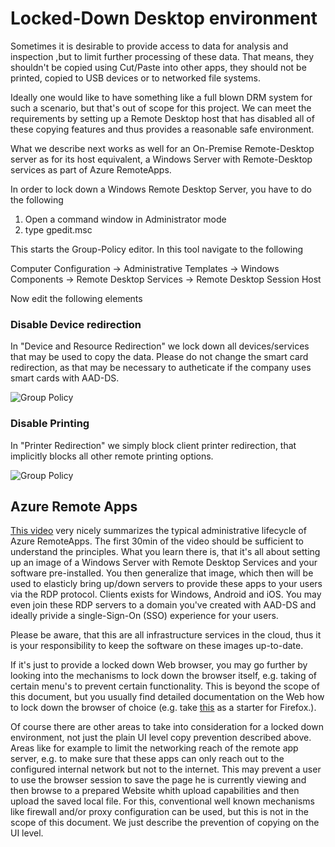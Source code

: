 # Locked-Down Desktop environment #
Sometimes it is desirable to provide access to data for analysis and inspection ,but to limit further processing of these data. That means, they shouldn't be copied using Cut/Paste into other apps, they should not be printed, copied to USB devices or to networked file systems.

Ideally one would like to have something like a full blown DRM system for such a scenario, but that's out of scope for this project. We can meet the requirements by setting up a Remote Desktop host that has disabled all of these copying features and thus provides a reasonable safe environment.

What we describe next works as well for an On-Premise Remote-Desktop server as for its host equivalent, a Windows Server with Remote-Desktop services as part of Azure RemoteApps.

In order to lock down a Windows Remote Desktop Server, you have to do the following

1. Open a command window in Administrator mode
2. type gpedit.msc

This starts the Group-Policy editor. In this tool navigate to the following

Computer Configuration -> Administrative Templates -> Windows Components -> Remote Desktop Services -> Remote Desktop Session Host

Now edit the following elements

### Disable Device redirection ###
In "Device and Resource Redirection" we lock down all devices/services that may be used to copy the data. Please do not change the smart card redirection, as that may be necessary to autheticate if the company uses smart cards with AAD-DS.

![Group Policy](http://i.imgur.com/gVsTsiA.png)

### Disable Printing ###
In "Printer Redirection" we simply block client printer redirection, that implicitly blocks all other remote printing options.

![Group Policy](http://i.imgur.com/QfGiNdt.png)

## Azure Remote Apps ##
[This video](https://azure.microsoft.com/en-us/documentation/videos/microsoft-ignite-2015-fundamentals-of-microsoft-azure-remoteapp-management-and-administration/ "Azure RemoteApps basics") very nicely summarizes the typical administrative lifecycle of Azure RemoteApps. The first 30min of the video should be sufficient to understand the principles. What you learn there is, that it's all about setting up an image of a Windows Server with Remote Desktop Services and your software pre-installed. You then generalize that image, which then will be used to elasticly bring up/down servers to provide these apps to your users via the RDP protocol. Clients exists for Windows, Android and iOS. You may even join these RDP servers to a domain you've created with AAD-DS and ideally privide a single-Sign-On (SSO) experience for your users.

Please be aware, that this are all infrastructure services in the cloud, thus it is your responsibility to keep the software on these images up-to-date.

If it's just to provide a locked down Web browser, you may go further by looking into the mechanisms to lock down the browser itself, e.g. taking of certain menu's to prevent certain functionality. This is beyond the scope of this document, but you usually find detailed documentation on the Web how to lock down the browser of choice (e.g. take [this](http://kb.mozillazine.org/Locking_preferences "Firefox lock-down") as a starter for Firefox.).

Of course there are other areas to take into consideration for a locked down environment, not just the plain UI level copy prevention described above. Areas like for example to limit the networking reach of the remote app server, e.g. to make sure that these apps can only reach out to the configured internal network but not to the internet. This may prevent a user to use the browser session to save the page he is currently viewing and then browse to a prepared Website whith upload capabilities and then upload the saved local file. For this, conventional well known mechanisms like firewall and/or proxy configuration can be used, but this is not in the scope of this document. We just describe the prevention of copying on the UI level.
